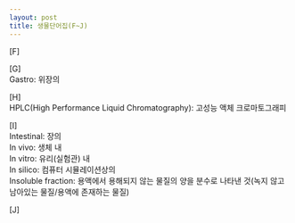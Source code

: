 ```yaml
---
layout: post
title: 생물단어집(F~J)
---
```

[F]  
  
[G]  
Gastro: 위장의  
  
[H]  
HPLC(High Performance Liquid Chromatography): 고성능 액체 크로마토그래피  
  
[I]  
Intestinal: 장의  
In vivo: 생체 내  
In vitro: 유리(실험관) 내  
In silico: 컴퓨터 시뮬레이션상의  
Insoluble fraction: 용액에서 용해되지 않는 물질의 양을 분수로 나타낸 것(녹지 않고 남아있는 물질/용액에 존재하는 물질)  
  
[J]  
  

